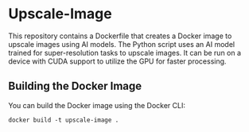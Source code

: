 # Upscale-Image

This repository contains a Dockerfile that creates a Docker image to upscale images using AI models. The Python script uses an AI model trained for super-resolution tasks to upscale images. It can be run on a device with CUDA support to utilize the GPU for faster processing.

## Building the Docker Image

You can build the Docker image using the Docker CLI:

```shell
docker build -t upscale-image .
